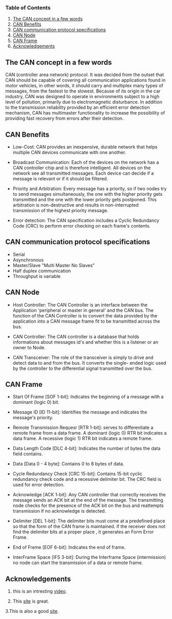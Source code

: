 ### Table of Contents

1. [The CAN concept in a few words](#concept)
2. [CAN Benefits](#Benefits)
3. [CAN communication protocol specifications](#specifications)
4. [CAN Node](#Node)
4. [CAN Frame](#Frame)
5. [Acknowledgements](#Acknowledgements)



## The CAN concept in a few words <a name="concept"></a>
CAN (controller area network) protocol. It was decided from the outset that CAN should be capable of covering all communication applications found in motor vehicles, in other words, it should carry and multiplex many types
of messages, from the fastest to the slowest. Because of its origin in the car industry, CAN was designed to operate in environments subject to a high level of pollution, primarily due to electromagnetic disturbance. In addition
to the transmission reliability provided by an efficient error detection mechanism, CAN has multimaster functionality to increase the possibility of providing fast recovery from errors after their detection.

## CAN Benefits <a name="Benefits"></a>
* Low-Cost: 
CAN provides an inexpensive, durable network that helps multiple CAN devices communicate with one another.

* Broadcast Communication: 
Each of the devices on the network has a CAN controller chip and is therefore intelligent. All devices on the network see all transmitted messages. Each device can decide if a message is relevant or if it should be filtered. 

* Priority and Arbitration: 
Every message has a priority, so if two nodes try to send messages simultaneously, the one with the higher priority gets transmitted and the one with the lower priority gets postponed. This arbitration is non-destructive and results in non-interrupted transmission of the highest priority message.

* Error detection: 
The CAN specification includes a Cyclic Redundancy Code (CRC) to perform error checking on each frame's contents.

## CAN communication protocol specifications <a name="specifications"></a>
* Serial 
* Asynchronous 
* Master/Slave "Multi Master No Slaves"
* Half duplex communication
* Throughput is variable

## CAN Node <a name="Node"></a>
* Host Controller: 
The CAN Controller is an interface between the Application 'peripheral or master in general' and the CAN bus. The function of the CAN Controller is to convert the data provided by the application into a CAN message frame fit to be transmitted across the bus.

* CAN Controller: 
The CAN controller is a database that holds informations about messages id's and whether this is a listener or an owner to Node. 

* CAN Transceiver: 
The role of the transceiver is simply to drive and detect data to and from the bus. It converts the single- ended logic used by the controller to the differential signal transmitted over the bus.

## CAN Frame <a name="Frame"></a>
* Start Of Frame [SOF 1-bit]: 
Indicates the beginning of a message with a dominant (logic 0) bit.

* Message ID [ID 11-bit]: 
Identifies the message and indicates the message's priority.

* Remote Transmission Requesr [RTR 1-bit]: 
serves to differentiate a remote frame from a data frame. A dominant (logic 0) RTR bit indicates a data frame. A recessive (logic 1) RTR bit indicates a remote frame.

* Data Length Code [DLC 4-bit]: 
Indicates the number of bytes the data field contains.

* Data [Data 0 - 4 byte]: 
Contains 0 to 8 bytes of data.

* Cycle Redundancy Check [CRC 15-bit]: 
Contains 15-bit cyclic redundancy check code and a recessive delimiter bit. The CRC field is used for error detection.

* Acknowledge [ACK 1-bit]: 
Any CAN controller that correctly receives the message sends an ACK bit at the end of the message. The transmitting node checks for the presence of the ACK bit on the bus and reattempts transmission if no acknowledge is detected.

* Delimiter [DEL 1-bit]: 
The delimiter bits must come at a predefined place so that the form of the CAN frame is maintained. if the receiver does not find the delimiter bits at a proper place , it generates an Form Error Frame.

* End of Freme [EOF 6-bit]: 
Indicates the end of frame.

* InterFrame Space [IFS 3-bit]: 
During the Interframe Space (intermission) no node can start the transmission of a data or remote frame. 


## Acknowledgements <a name="Acknowledgements"></a>
1. this is an intresting [video](https://www.youtube.com/watch?v=FqLDpHsxvf8).

2. This [site](https://www.ni.com/en-lb/innovations/white-papers/06/controller-area-network--can--overview.html) is great.

3.This is also a good [site](http://www.copperhilltechnologies.com/can-bus-guide-message-frame-format/).
